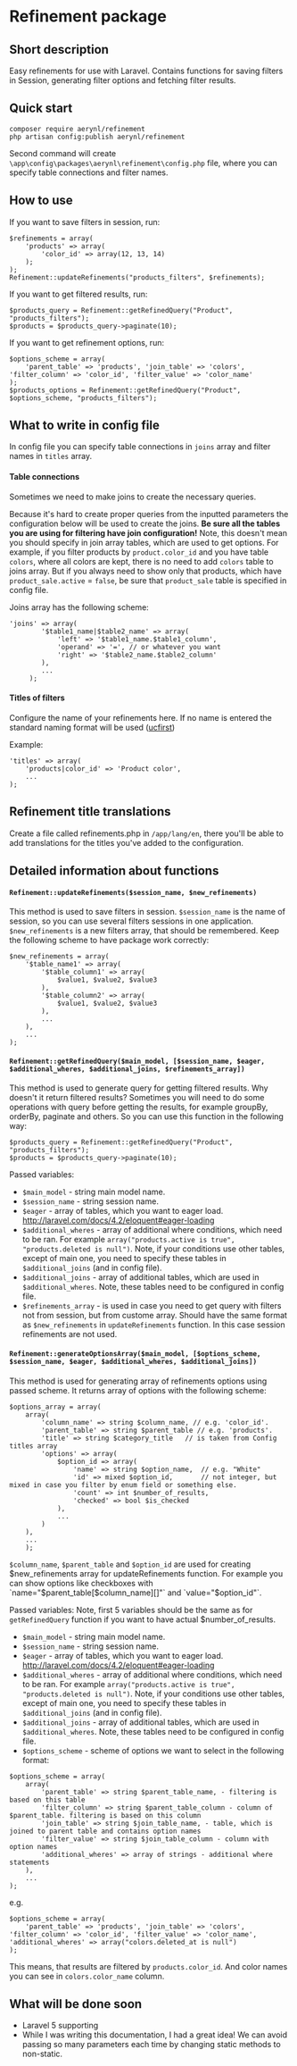 # Refinement package
## Short description
Easy refinements for use with Laravel. Contains functions for saving filters in Session, generating filter options and fetching filter results.

## Quick start
```
composer require aerynl/refinement
php artisan config:publish aerynl/refinement
```
Second command will create `\app\config\packages\aerynl\refinement\config.php` file, where you can specify table connections and filter names.

## How to use
If you want to save filters in session, run:
```
$refinements = array(
	'products' => array(
		'color_id' => array(12, 13, 14)
	);
);
Refinement::updateRefinements("products_filters", $refinements);
```

If you want to get filtered results, run:
```
$products_query = Refinement::getRefinedQuery("Product", "products_filters");
$products = $products_query->paginate(10);
```

If you want to get refinement options, run:
```
$options_scheme = array(
	'parent_table' => 'products', 'join_table' => 'colors', 'filter_column' => 'color_id', 'filter_value' => 'color_name'
);
$products_options = Refinement::getRefinedQuery("Product", $options_scheme, "products_filters");
```

## What to write in config file
In config file you can specify table connections in `joins` array and filter names in `titles` array. 

#### Table connections
Sometimes we need to make joins to create the necessary queries.

Because it's hard to create proper queries from the inputted parameters the configuration below will be used to create the joins. 
**Be sure all the tables you are using for filtering have join configuration!** 
Note, this doesn't mean you should specify in join array tables, which are used to get options. For example, if you filter products by `product.color_id` and you have table `colors`, where all colors are kept, there is no need to add `colors` table to joins array. But if you always need to show only that products, which have `product_sale.active` = `false`, be sure that `product_sale` table is specified in config file.

Joins array has the following scheme:
```
'joins' => array(
        '$table1_name|$table2_name' => array(
            'left' => '$table1_name.$table1_column',
            'operand' => '=', // or whatever you want
            'right' => '$table2_name.$table2_column'
        ), 
		...
     );
```
#### Titles of filters
Configure the name of your refinements here.
If no name is entered the standard naming format will be used ([ucfirst](http://php.net/manual/ru/function.ucfirst.php))

Example:
```
'titles' => array(
    'products|color_id' => 'Product color',
	...
);
```

## Refinement title translations
Create a file called refinements.php in `/app/lang/en`, there you'll be able to add translations for the titles you've added to the configuration.

## Detailed information about functions

#### `Refinement::updateRefinements($session_name, $new_refinements)`
This method is used to save filters in session. 
`$session_name` is the name of session, so you can use several filters sessions in one application.
`$new_refinements` is a new filters array, that should be remembered. Keep the following scheme to have package work correctly:
```
$new_refinements = array(
	'$table_name1' => array(
		'$table_column1' => array(
			$value1, $value2, $value3
		),
		'$table_column2' => array(
			$value1, $value2, $value3
		),
		...
	),
	...
);
```

#### `Refinement::getRefinedQuery($main_model, [$session_name, $eager, $additional_wheres, $additional_joins, $refinements_array])`
This method is used to generate query for getting filtered results. Why doesn't it return filtered results? Sometimes you will need to do some operations with query before getting the results, for example groupBy, orderBy, paginate and others. So you can use this function in the following way:
```
$products_query = Refinement::getRefinedQuery("Product", "products_filters");
$products = $products_query->paginate(10);
```
Passed variables:
* `$main_model` - string main model name.
* `$session_name` - string session name.
* `$eager` - array of tables, which you want to eager load. http://laravel.com/docs/4.2/eloquent#eager-loading
* `$additional_wheres` - array of additional where conditions, which need to be ran. For example `array("products.active is true", "products.deleted is null")`. Note, if your conditions use other tables, except of main one, you need to specify these tables in `$additional_joins` (and in config file).
* `$additional_joins` - array of additional tables, which are used in `$additional_wheres`. Note, these tables need to be configured in config file.
* `$refinements_array` - is used in case you need to get query with filters not from session, but from custome array. Should have the same format as `$new_refinements` in `updateRefinements` function. In this case session refinements are not used. 

#### `Refinement::generateOptionsArray($main_model, [$options_scheme, $session_name, $eager, $additional_wheres, $additional_joins])`
This method is used for generating array of refinements options using passed scheme. It returns array of options with the following scheme:
```
$options_array = array(
	array(
		'column_name' => string $column_name, // e.g. 'color_id'.
		'parent_table' => string $parent_table // e.g. 'products'.
		'title' => string $category_title	// is taken from Config titles array
		'options' => array(
			$option_id => array(
				'name' => string $option_name,  // e.g. "White"
				'id' => mixed $option_id,		// not integer, but mixed in case you filter by enum field or something else.
				'count' => int $number_of_results,  
				'checked' => bool $is_checked
			),
			...
		)
	), 
	...
	);
```
`$column_name`, `$parent_table` and `$option_id` are used for creating $new_refinements array for updateRefinements function.
For example you can show options like checkboxes with `name="$parent_table[$column_name][]"` and `value="$option_id"`.

Passed variables:
Note, first 5 variables should be the same as for `getRefinedQuery` function if you want to have actual $number_of_results.
* `$main_model` - string main model name.
* `$session_name` - string session name.
* `$eager` - array of tables, which you want to eager load. http://laravel.com/docs/4.2/eloquent#eager-loading
* `$additional_wheres` - array of additional where conditions, which need to be ran. For example `array("products.active is true", "products.deleted is null")`. Note, if your conditions use other tables, except of main one, you need to specify these tables in `$additional_joins` (and in config file).
* `$additional_joins` - array of additional tables, which are used in `$additional_wheres`. Note, these tables need to be configured in config file.
* `$options_scheme` - scheme of options we want to select in the following format: 
```
$options_scheme = array(
	array(
		'parent_table' => string $parent_table_name, - filtering is based on this table
		'filter_column' => string $parent_table_column - column of $parent_table. filtering is based on this column
		'join_table' => string $join_table_name, - table, which is joined to parent table and contains option names
		'filter_value' => string $join_table_column - column with option names
		'additional_wheres' => array of strings - additional where statements
	), 
	...
);
```
e.g.
```
$options_scheme = array(
	'parent_table' => 'products', 'join_table' => 'colors', 'filter_column' => 'color_id', 'filter_value' => 'color_name', 'additional_wheres' => array("colors.deleted_at is null")
);
```
This means, that results are filtered by `products.color_id`. And color names you can see in `colors.color_name` column.

## What will be done soon
- Laravel 5 supporting
- While I was writing this documentation, I had a great idea! We can avoid passing so many parameters each time by changing static methods to non-static.
